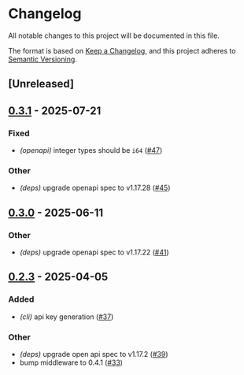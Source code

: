 # Changelog

All notable changes to this project will be documented in this file.

The format is based on [Keep a Changelog](https://keepachangelog.com/en/1.0.0/),
and this project adheres to [Semantic Versioning](https://semver.org/spec/v2.0.0.html).

## [Unreleased]

## [0.3.1](https://github.com/Sindri-Labs/sindri-rust/compare/sindri-openapi-v0.3.0...sindri-openapi-v0.3.1) - 2025-07-21

### Fixed

- *(openapi)* integer types should be `i64` ([#47](https://github.com/Sindri-Labs/sindri-rust/pull/47))

### Other

- *(deps)* upgrade openapi spec to v1.17.28 ([#45](https://github.com/Sindri-Labs/sindri-rust/pull/45))

## [0.3.0](https://github.com/Sindri-Labs/sindri-rust/compare/sindri-openapi-v0.2.3...sindri-openapi-v0.3.0) - 2025-06-11

### Other

- *(deps)* upgrade openapi spec to v1.17.22 ([#41](https://github.com/Sindri-Labs/sindri-rust/pull/41))

## [0.2.3](https://github.com/Sindri-Labs/sindri-rust/compare/sindri-openapi-v0.2.2...sindri-openapi-v0.2.3) - 2025-04-05

### Added

- *(cli)* api key generation ([#37](https://github.com/Sindri-Labs/sindri-rust/pull/37))

### Other

- *(deps)* upgrade open api spec to v1.17.2 ([#39](https://github.com/Sindri-Labs/sindri-rust/pull/39))
- bump middleware to 0.4.1 ([#33](https://github.com/Sindri-Labs/sindri-rust/pull/33))

